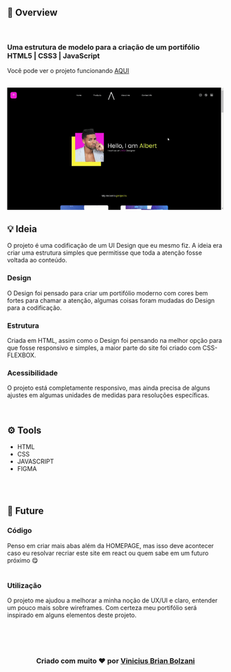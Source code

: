 ## 👀 Overview
<br>
 <h3>Uma estrutura de modelo para a criação de um portifólio HTML5 | CSS3 | JavaScript</h3>
 
 Você pode ver o projeto funcionando [AQUI](https://vbrianb.github.io/Portfolio_Wireframe)

<br>


<img src="Portfolio-Print.gif" />

## 💡 Ideia

O projeto é uma codificação de um UI Design que eu mesmo fiz. A ideia era criar uma estrutura simples que permitisse que toda a atenção fosse voltada ao conteúdo.

### Design

O Design foi pensado para criar um portifólio moderno com cores bem fortes para chamar a atenção, algumas coisas foram mudadas do Design para a codificação.
<br>


### Estrutura

Criada em HTML, assim como o Design foi pensando na melhor opção para que fosse responsivo e simples, a maior parte do site foi criado com CSS-FLEXBOX.
<br>

### Acessibilidade

O projeto está completamente responsivo, mas ainda precisa de alguns ajustes em algumas unidades de medidas para resoluções específicas.
<br>

<br>


## ⚙️ Tools

 - HTML
 - CSS
 - JAVASCRIPT
 - FIGMA

<br>
<br>

## 🚀 Future

### Código
Penso em criar mais abas além da HOMEPAGE, mas isso deve acontecer caso eu resolvar recriar este site em react ou quem sabe em um futuro próximo 😋
<br>
<br>

### Utilização
O projeto me ajudou a melhorar a minha noção de UX/UI e claro, entender um pouco mais sobre wireframes. Com certeza meu portifólio será inspirado em alguns elementos deste projeto.


<br>
<br>
<br>
<h3 align="center"> Criado com muito ❤️ por <a href="https://github.com/VBrianB"> Vinicius Brian Bolzani</a></h2>
